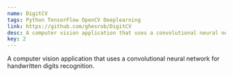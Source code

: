 ```yaml
---
name: DigitCV
tags: Python TensorFlow OpenCV Deeplearning
link: https://github.com/ghesrob/DigitCV
desc: A computer vision application that uses a convolutional neural network for handwritten digits recognition.
key: 2
---
```

A computer vision application that uses a convolutional neural network for handwritten digits recognition.